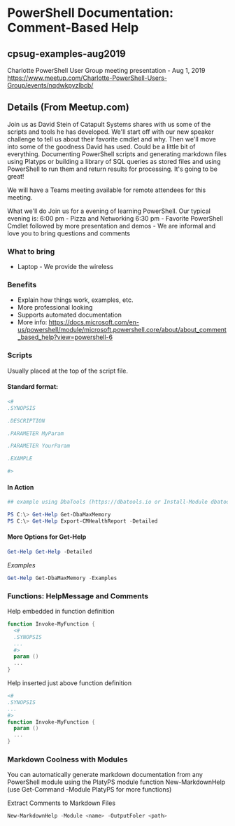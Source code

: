 # PowerShell Documentation: Comment-Based Help

## cpsug-examples-aug2019

Charlotte PowerShell User Group meeting presentation - Aug 1, 2019
https://www.meetup.com/Charlotte-PowerShell-Users-Group/events/nqdwkpyzlbcb/

## Details (From Meetup.com)

Join us as David Stein of Catapult Systems shares with us some of the scripts and tools he has developed. We'll start off with our new speaker challenge to tell us about their favorite cmdlet and why. Then we'll move into some of the goodness David has used. Could be a little bit of everything. Documenting PowerShell scripts and generating markdown files using Platyps or building a library of SQL queries as stored files and using PowerShell to run them and return results for processing. It's going to be great!

We will have a Teams meeting available for remote attendees for this meeting.

What we'll do
Join us for a evening of learning PowerShell. Our typical evening is:
6:00 pm - Pizza and Networking
6:30 pm - Favorite PowerShell Cmdlet followed by more presentation and demos - We are informal and love you to bring questions and comments

### What to bring

* Laptop - We provide the wireless

### Benefits

* Explain how things work, examples, etc.
* More professional looking
* Supports automated documentation
* More info: https://docs.microsoft.com/en-us/powershell/module/microsoft.powershell.core/about/about_comment_based_help?view=powershell-6

### Scripts

Usually placed at the top of the script file.

#### Standard format: 

```powershell
<#
.SYNOPSIS

.DESCRIPTION

.PARAMETER MyParam

.PARAMETER YourParam

.EXAMPLE

#>
```
#### In Action

```powershell
## example using DbaTools (https://dbatools.io or Install-Module dbatools)

PS C:\> Get-Help Get-DbaMaxMemory
PS C:\> Get-Help Export-CMHealthReport -Detailed
```
#### More Options for Get-Help

```powershell
Get-Help Get-Help -Detailed
```

_Examples_

```powershell
Get-Help Get-DbaMaxMemory -Examples
```

### Functions: HelpMessage and Comments

Help embedded in function definition

```powershell
function Invoke-MyFunction {
  <#
  .SYNOPSIS
  ...
  #>
  param ()
  ...
}
```

Help inserted just above function definition

```powershell
<#
.SYNOPSIS
...
#>
function Invoke-MyFunction {
  param ()
  ...
}
```

### Markdown Coolness with Modules

You can automatically generate markdown documentation from any PowerShell module using the PlatyPS module function New-MarkdownHelp (use Get-Command -Module PlatyPS for more functions)

Extract Comments to Markdown Files

```powershell
New-MarkdownHelp -Module <name> -OutputFoler <path>
```
